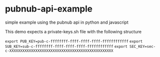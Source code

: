 # pubnub-api-example
simple example using the pubnub api in python and javascript

This demo expects a private-keys.sh file with the following structure

`export PUB_KEY=pub-c-ffffffff-ffff-ffff-ffff-ffffffffffff`
`export SUB_KEY=sub-c-ffffffff-ffff-ffff-ffff-ffffffffffff`
`export SEC_KEY=sec-c-XXXXXXXXXXXXXXXXXXXXXXXXXXXXXXXXXXXXXXXXXXXXXXXX`
